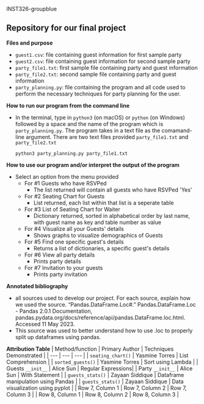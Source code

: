 INST326-groupblue

Repository for our final project
  -

**Files and purpose**
- `guest1.csv`: file containing guest information for first sample party
- `guest2.csv`: file containing guest information for second sample party 
- `party_file1.txt`: first sample file containing party and guest information 
- `party_file2.txt`: second sample file containing party and guest information
- `party_planning.py`: file containing the program and all code used to perform 
  the necessary techniques for party planning for the user. 

**How to run our program from the command line**
- In the terminal, type in `python3` (on macOS) or `python` (on Windows) 
followed by a space and the name of the program which is `party_planning.py`. 
The program takes in a text file as the comamand-line argument. 
There are two text files provided `party_file1.txt` and `party_file2.txt`

  `python3 party_planning.py party_file1.txt`

**How to use our program and/or interpret the output of the program**
- Select an option from the menu provided
  - For #1 Guests who have RSVPed
    - The list returned will contain all guests who have RSVPed 'Yes'
  - For #2 Seating Chart for Guests
    - List returned, each list within that list is a seperate table
  - For #3 List of Seating Chart for Waiter
    - Dictionary returned, sorted in alphabetical order by last name, 
    with guest name as key and table number as value
  - For #4 Visualize all your Guests' details
    - Shows graphs to visualize demographics of Guests
  - For #5 Find one specific guest's details
    - Returns a list of dictionaries, a specific guest's details
  - For #6 View all party details
    - Prints party details
  - For #7 Invitation to your guests
    - Prints party invitation

**Annotated bibliography** 
- all sources used to develop our project. For each source, explain how we used the source.
“Pandas.DataFrame.Loc#.” Pandas.DataFrame.Loc - Pandas 2.0.1 Documentation, pandas.pydata.org/docs/reference/api/pandas.DataFrame.loc.html. Accessed 11 May 2023. 
- This source was used to better understand how to use .loc to properly split up dataframes using pandas.

**Attribution Table**
| Method/function | Primary Author | Techniques Demonstrated |
| --- | --- | --- |
| `seating_chart()` | Yasmine Torres | List Comprehension |
| `sorted_guests()` | Yasmine Torres | Sort using Lambda |
| Guests `__init__` | Alice Sun      | Regular Expressions|
| Party `__init__`  | Alice Sun      | With Statement |
| `guests_stats()` | Zayaan Siddique | Dataframe manipulation using Pandas |
| `guests_stats()` | Zayaan Siddique | Data visualization using pyplot |
| Row 7, Column 1 | Row 7, Column 2 | Row 7, Column 3 |
| Row 8, Column 1 | Row 8, Column 2 | Row 8, Column 3 |
